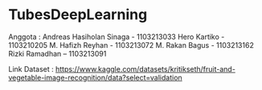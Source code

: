 # TubesDeepLearning

Anggota :
Andreas Hasiholan Sinaga - 1103213033
Hero Kartiko - 1103210205
M. Hafizh Reyhan - 1103213072
M. Rakan Bagus - 1103213162
Rizki Ramadhan – 1103213091

Link Dataset : https://www.kaggle.com/datasets/kritikseth/fruit-and-vegetable-image-recognition/data?select=validation
